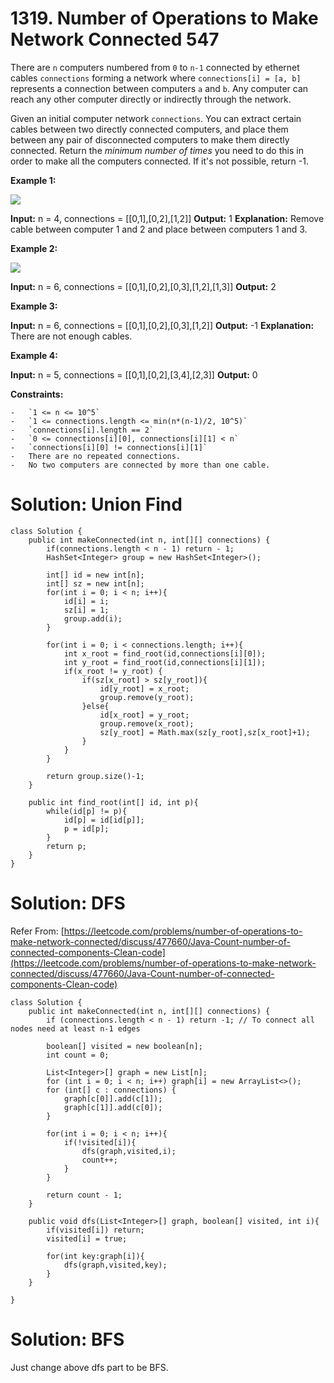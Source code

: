 # 1319. Number of Operations to Make Network Connected 547
There are `n` computers numbered from `0` to `n-1` connected by ethernet cables `connections` forming a network where `connections[i] = [a, b]` represents a connection between computers `a` and `b`. Any computer can reach any other computer directly or indirectly through the network.

Given an initial computer network  `connections`. You can extract certain cables between two directly connected computers, and place them between any pair of disconnected computers to make them directly connected. Return the  _minimum number of times_  you need to do this in order to make all the computers connected. If it's not possible, return -1.

**Example 1:**

**![](https://assets.leetcode.com/uploads/2020/01/02/sample_1_1677.png)**

**Input:** n = 4, connections = [[0,1],[0,2],[1,2]]
**Output:** 1
**Explanation:** Remove cable between computer 1 and 2 and place between computers 1 and 3.

**Example 2:**

**![](https://assets.leetcode.com/uploads/2020/01/02/sample_2_1677.png)**

**Input:** n = 6, connections = [[0,1],[0,2],[0,3],[1,2],[1,3]]
**Output:** 2

**Example 3:**

**Input:** n = 6, connections = [[0,1],[0,2],[0,3],[1,2]]
**Output:** -1
**Explanation:** There are not enough cables.

**Example 4:**

**Input:** n = 5, connections = [[0,1],[0,2],[3,4],[2,3]]
**Output:** 0

**Constraints:**
```
-   `1 <= n <= 10^5`
-   `1 <= connections.length <= min(n*(n-1)/2, 10^5)`
-   `connections[i].length == 2`
-   `0 <= connections[i][0], connections[i][1] < n`
-   `connections[i][0] != connections[i][1]`
-   There are no repeated connections.
-   No two computers are connected by more than one cable.
```
# Solution: Union Find
```
class Solution {
    public int makeConnected(int n, int[][] connections) {
        if(connections.length < n - 1) return - 1;
        HashSet<Integer> group = new HashSet<Integer>();
        
        int[] id = new int[n];
        int[] sz = new int[n];
        for(int i = 0; i < n; i++){
            id[i] = i;
            sz[i] = 1;
            group.add(i);
        } 
        
        for(int i = 0; i < connections.length; i++){
            int x_root = find_root(id,connections[i][0]);
            int y_root = find_root(id,connections[i][1]);
            if(x_root != y_root) {
                if(sz[x_root] > sz[y_root]){
                    id[y_root] = x_root;
                    group.remove(y_root);
                }else{
                    id[x_root] = y_root;
                    group.remove(x_root);
                    sz[y_root] = Math.max(sz[y_root],sz[x_root]+1);
                }
            }
        }
        
        return group.size()-1;
    }
    
    public int find_root(int[] id, int p){
        while(id[p] != p){
            id[p] = id[id[p]];
            p = id[p];
        }
        return p;
    }
}
```

# Solution: DFS
Refer From: [https://leetcode.com/problems/number-of-operations-to-make-network-connected/discuss/477660/Java-Count-number-of-connected-components-Clean-code](https://leetcode.com/problems/number-of-operations-to-make-network-connected/discuss/477660/Java-Count-number-of-connected-components-Clean-code)
```
class Solution {
    public int makeConnected(int n, int[][] connections) {
        if (connections.length < n - 1) return -1; // To connect all nodes need at least n-1 edges
        
        boolean[] visited = new boolean[n];
        int count = 0;
        
        List<Integer>[] graph = new List[n];
        for (int i = 0; i < n; i++) graph[i] = new ArrayList<>();
        for (int[] c : connections) {
            graph[c[0]].add(c[1]);
            graph[c[1]].add(c[0]);
        }
        
        for(int i = 0; i < n; i++){
            if(!visited[i]){
                dfs(graph,visited,i);
                count++;
            }
        }
        
        return count - 1;
    }
    
    public void dfs(List<Integer>[] graph, boolean[] visited, int i){
        if(visited[i]) return;
        visited[i] = true;
        
        for(int key:graph[i]){
            dfs(graph,visited,key);
        }
    }

}
```

# Solution: BFS 
Just change above dfs part to be BFS.